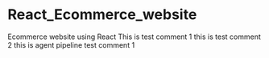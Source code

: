 # React_Ecommerce_website
Ecommerce website using React
This is test comment 1
this is test comment 2
this is agent pipeline test comment 1
